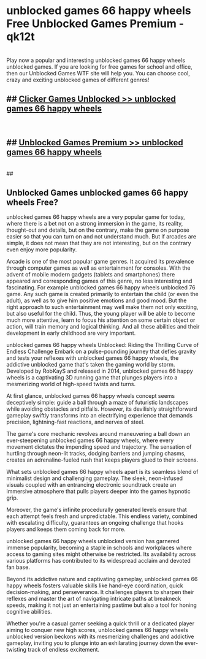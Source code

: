 # unblocked games 66 happy wheels  Free Unblocked Games Premium - qk12t <br>
<br>
Play now a popular and interesting unblocked games 66 happy wheels unblocked games. If you are looking for free games for school and office, then our Unblocked Games WTF site will help you. You can choose cool, crazy and exciting unblocked games of different genres!


## ##  [Clicker Games Unblocked >> unblocked games 66 happy wheels](http://freeplayer.one?title=unblocked_games_66_happy_wheels&ref=UGames)
  <br>

##  ## [Unblocked Games Premium >> unblocked games 66 happy wheels](http://freeplayer.one?title=unblocked_games_66_happy_wheels&ref=UGames)
  <br>
  ##



## Unblocked Games unblocked games 66 happy wheels Free?

unblocked games 66 happy wheels are a very popular game for today, where there is a bet not on a strong immersion in the game, its reality, thought-out and details, but on the contrary, make the game on purpose easier so that you can turn on and not understand much. But if arcades are simple, it does not mean that they are not interesting, but on the contrary even enjoy more popularity.

Arcade is one of the most popular game genres. It acquired its prevalence through computer games as well as entertainment for consoles. With the advent of mobile modern gadgets (tablets and smartphones) there appeared and corresponding games of this genre, no less interesting and fascinating. For example unblocked games 66 happy wheels unblocked 76 game. Any such game is created primarily to entertain the child (or even the adult), as well as to give him positive emotions and good mood. But the right approach to such entertainment may well make them not only exciting, but also useful for the child. Thus, the young player will be able to become much more attentive, learn to focus his attention on some certain object or action, will train memory and logical thinking. And all these abilities and their development in early childhood are very important.

unblocked games 66 happy wheels Unblocked: Riding the Thrilling Curve of Endless Challenge
Embark on a pulse-pounding journey that defies gravity and tests your reflexes with unblocked games 66 happy wheels, the addictive unblocked game that's taken the gaming world by storm. Developed by RobKayS and released in 2014, unblocked games 66 happy wheels is a captivating 3D running game that plunges players into a mesmerizing world of high-speed twists and turns.

At first glance, unblocked games 66 happy wheels concept seems deceptively simple: guide a ball through a maze of futuristic landscapes while avoiding obstacles and pitfalls. However, its devilishly straightforward gameplay swiftly transforms into an electrifying experience that demands precision, lightning-fast reactions, and nerves of steel.

The game's core mechanic revolves around maneuvering a ball down an ever-steepening unblocked games 66 happy wheels, where every movement dictates the impending speed and trajectory. The sensation of hurtling through neon-lit tracks, dodging barriers and jumping chasms, creates an adrenaline-fueled rush that keeps players glued to their screens.

What sets unblocked games 66 happy wheels apart is its seamless blend of minimalist design and challenging gameplay. The sleek, neon-infused visuals coupled with an entrancing electronic soundtrack create an immersive atmosphere that pulls players deeper into the games hypnotic grip.

Moreover, the game's infinite procedurally generated levels ensure that each attempt feels fresh and unpredictable. This endless variety, combined with escalating difficulty, guarantees an ongoing challenge that hooks players and keeps them coming back for more.

unblocked games 66 happy wheels unblocked version has garnered immense popularity, becoming a staple in schools and workplaces where access to gaming sites might otherwise be restricted. Its availability across various platforms has contributed to its widespread acclaim and devoted fan base.

Beyond its addictive nature and captivating gameplay, unblocked games 66 happy wheels fosters valuable skills like hand-eye coordination, quick decision-making, and perseverance. It challenges players to sharpen their reflexes and master the art of navigating intricate paths at breakneck speeds, making it not just an entertaining pastime but also a tool for honing cognitive abilities.

Whether you're a casual gamer seeking a quick thrill or a dedicated player aiming to conquer new high scores, unblocked games 66 happy wheels unblocked version beckons with its mesmerizing challenges and addictive gameplay, inviting you to plunge into an exhilarating journey down the ever-twisting track of endless excitement.